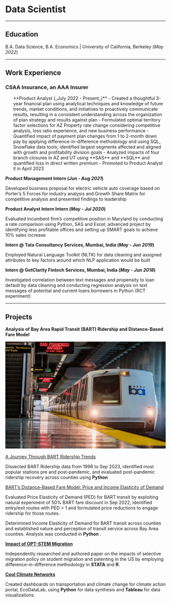 # Data Scientist

* * * *

## Education
B.A. Data Science, B.A. Economics | University of California, Berkeley (_May 2022_)		

* * * *

## Work Experience
### CSAA Insurance, an AAA Insurer
<p style="margin-left: 25px;">
**Product Analyst (_July 2022 - Present_)**
- Created a thoughtful 3-year financial plan using analytical techniques and knowledge of future trends, market conditions, and initiatives to proactively communicate results, resulting in a consistent understanding across the organization of plan strategy and results against plan
- Formulated optimal territory factor selections for AZ Property rate change considering competitive analysis, loss ratio experience, and new business performance
- Quantified impact of payment plan changes from 1 to 2-month down pay by applying difference-in-difference methodology and using SQL, Snowflake data tools; identified largest segments affected and aligned with growth and profitability division goals
- Analyzed impacts of four branch closures in AZ and UT using **SAS** and **SQL** and quantified loss in direct written premium
- Promoted to Product Analyst II in April 2023

**Product Management Intern (_Jun - Aug 2021_)**

Developed business proposal for electric vehicle auto coverage based on Porter’s 5 Forces for industry analysis and Growth Share Matrix for competitive analysis and presented findings to leadership

**Product Analyst Intern Intern (_May - Jul 2020_)**


Evaluated incumbent firm’s competitive position in Maryland by conducting a rate comparison using Python, SAS and Excel; advanced project by identifying less profitable offices and setting up SMART goals to achieve 10% sales increase
</p>

**Intern @ Tata Consultancy Services, Mumbai, India (_May - Jun 2019_)**


Employed Natural Language Toolkit (NLTK) for data cleaning and assigned attributes to key factors around which NLP application would be built

**Intern @ GetClarity Fintech Services, Mumbai, India (_May - Jun 2018_)**


Investigated correlation between text messages and propensity to loan default by data cleaning and conducting regression analysis on text messages of potential and current loans borrowers in Python (RCT experiment)

* * * *

## Projects
**Analysis of Bay Area Rapid Transit (BART) Ridership and Distance-Based Fare Model**

![I](/assets/bart_image.jpeg)

[A Journey Through BART Ridership Trends](https://medium.com/@atmikapai/a-journey-through-bart-ridership-trends-5cfdd0819c0c)

Dissected BART Ridership data from 1998 to Sep 2023, identified most popular stations pre and post-pandemic, and evaluated post-pandemic ridership recovery across counties using **Python**

[BART’s Distance-Based Fare Model: Price and Income Elasticity of Demand](https://medium.com/@atmikapai/understanding-barts-distance-based-fare-model-d78751ca8454)

Evaluated Price Elasticity of Demand (PED) for BART transit by exploiting natural experiment of 50% BART fare discount in Sep 2022; identified entry/exit routes with PED > 1 and formulated price reductions to engage ridership for those routes.

Deterimined Income Elasticity of Demand for BART transit across counties and established nature and perception of transit service across Bay Area counties. Analysis was conducted in **Python** .

**[Impact of OPT-STEM Migration](https://drive.google.com/file/d/118bfGKnELZRF4oGHpZtPU3rMLqZk8e_d/view)**

Independently researched and authored paper on the impacts of selective migration policy on student migration and patenting in the US by employing difference-in-difference methodology in **STATA** and **R**.

 **[Cool Climate Networks](https://coolclimate.berkeley.edu/)**

Created dashboards on transportation and climate change for climate action portal, EcoDataLab, using **Python** for data synthesis and **Tableau** for data visualizations.







